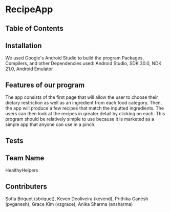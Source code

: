 # RecipeApp
## **Table of Contents**

## **Installation**
We used Google's Android Studio to build the program
Packages, Compilers, and other Dependencies used:
   Android Studio, SDK 30.0, NDK 21.0, Android Emulator
    
## **Features of our program**
The app consists of the first page that will allow the user to choose their dietary restriction as well as an ingredient from each food category. Then, the app will produce a few recipes that match the inputted ingredients. The users can then look at the recipes in greater detail by clicking on each. This program should be relatively simple to use because it is marketed as a simple app that anyone can use in a pinch.
  
## **Tests**

## **Team Name**
HealthyHelpers

## **Contributers**
Sofia Briquet (sbriquet), Keven Deoliveira (kevend), Prithika Ganesh (pvganesh), Grace Kim (vzgrace), Anika Sharma (ansharma)

